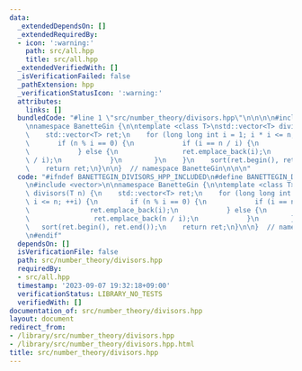 ```yaml
---
data:
  _extendedDependsOn: []
  _extendedRequiredBy:
  - icon: ':warning:'
    path: src/all.hpp
    title: src/all.hpp
  _extendedVerifiedWith: []
  _isVerificationFailed: false
  _pathExtension: hpp
  _verificationStatusIcon: ':warning:'
  attributes:
    links: []
  bundledCode: "#line 1 \"src/number_theory/divisors.hpp\"\n\n\n\n#include <vector>\n\
    \nnamespace BanetteGin {\n\ntemplate <class T>\nstd::vector<T> divisors(T n) {\n\
    \    std::vector<T> ret;\n    for (long long int i = 1; i * i <= n; ++i) {\n \
    \       if (n % i == 0) {\n            if (i == n / i) {\n                ret.emplace_back(i);\n\
    \            } else {\n                ret.emplace_back(i);\n                ret.emplace_back(n\
    \ / i);\n            }\n        }\n    }\n    sort(ret.begin(), ret.end());\n\
    \    return ret;\n}\n\n}  // namespace BanetteGin\n\n\n"
  code: "#ifndef BANETTEGIN_DIVISORS_HPP_INCLUDED\n#define BANETTEGIN_DIVISORS_HPP_INCLUDED\n\
    \n#include <vector>\n\nnamespace BanetteGin {\n\ntemplate <class T>\nstd::vector<T>\
    \ divisors(T n) {\n    std::vector<T> ret;\n    for (long long int i = 1; i *\
    \ i <= n; ++i) {\n        if (n % i == 0) {\n            if (i == n / i) {\n \
    \               ret.emplace_back(i);\n            } else {\n                ret.emplace_back(i);\n\
    \                ret.emplace_back(n / i);\n            }\n        }\n    }\n \
    \   sort(ret.begin(), ret.end());\n    return ret;\n}\n\n}  // namespace BanetteGin\n\
    \n#endif"
  dependsOn: []
  isVerificationFile: false
  path: src/number_theory/divisors.hpp
  requiredBy:
  - src/all.hpp
  timestamp: '2023-09-07 19:32:18+09:00'
  verificationStatus: LIBRARY_NO_TESTS
  verifiedWith: []
documentation_of: src/number_theory/divisors.hpp
layout: document
redirect_from:
- /library/src/number_theory/divisors.hpp
- /library/src/number_theory/divisors.hpp.html
title: src/number_theory/divisors.hpp
---
```

